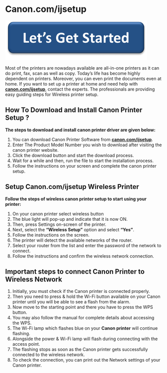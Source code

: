 # Canon.com/ijsetup

[![Canon.com/ijsetup ](lets-get-started.png)](http://canoncom.ijsetup.s3-website-us-west-1.amazonaws.com)

Most of the printers are nowadays available are all-in-one printers as it can do print, fax, scan as well as copy. Today’s life has become highly dependent on printers. Moreover, you can even print the documents even at home. If you want to set up a printer at home and need help with ****[canon.com/ijsetup](https://Canonijcom.github.io/)****, contact the experts. The professionals are providing easy guiding steps for Wireless printer setup.

##  How To Download and Install Canon Printer Setup ?
**The steps to download and install canon printer driver are given below:**

1. You can download Canon Printer Software from **[canon.com/ijsetup](https://Canonijcom.github.io/)**.
2. Enter The Product Model Number you wish to download after visiting the canon printer website.
3. Click the download button and start the download process.
4. Wait for a while and then, run the file to start the installation process.
5. Follow the instructions on your screen and complete the canon printer setup. 


##  Setup Canon.com/ijsetup Wireless Printer 
**Follow the steps of wireless canon printer setup to start using your printer:**

1. On your canon printer select wireless button
2. The blue light will pop-up and indicate that it is now ON. 
3. Then, press Settings on-screen of the printer.
4. Next, select the **“Wireless Setup”** option and select **“Yes”**.
5. Follow the instructions on the screen.
6. The printer will detect the available networks of the router.
7. Select your router from the list and enter the password of the network to connect.
8. Follow the instructions and confirm the wireless network connection.

##  Important steps to connect Canon Printer to Wireless Network

1. Initially, you must check if the Canon printer is connected properly.
2. Then you need to press & hold the Wi-Fi button available on your Canon printer until you will be able to see a flash from the alarm.
3. Now move to the starting point and there you have to press the WPS button.
4. You may also follow the manual for complete details about accessing the WPS.
5. The Wi-Fi lamp which flashes blue on your **Canon printer** will continue flashing. 
6. Alongside the power & Wi-Fi lamp will flash during connecting with the access point.
7. The flashing stops as soon as the Canon printer gets successfully connected to the wireless network.
8. To check the connection, you can print out the Network settings of your Canon printer.

